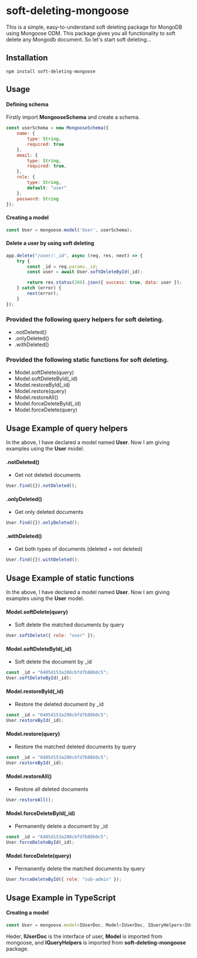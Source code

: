 # soft-deleting-mongoose

This is a simple, easy-to-understand soft deleting package for MongoDB using Mongoose ODM. This package gives you all functionality to soft delete any Mongodb document. So let's start soft deleting...

## Installation
`npm install soft-deleting-mongoose`

## Usage

#### Defining schema

Firstly import **MongooseSchema** and create a schema.

```js
const userSchema = new MongooseSchema({
    name: {
        type: String,
        required: true
    },
    email: {
        type: String,
        required: true,
    },
    role: {
        type: String,
        default: "user"
    },
    password: String
});
```

#### Creating a model

```js
const User = mongoose.model('User', userSchema);
```

#### Delete a user by using soft deleting

```js
app.delete("/user/:_id", async (req, res, next) => {
    try {
        const _id = req.params._id;
        const user = await User.softDeleteById(_id);

        return res.status(200).json({ success: true, data: user });
    } catch (error) {
        next(error);
    }
});
```

### Provided the following query helpers for soft deleting.

- .notDeleted()
- .onlyDeleted()
- .withDeleted()

### Provided the following static functions for soft deleting.

- Model.softDelete(query)
- Model.softDeleteById(_id)
- Model.restoreById(_id)
- Model.restore(query)
- Model.restoreAll()
- Model.forceDeleteById(_id)
- Model.forceDelete(query)

## Usage Example of query helpers

In the above, I have declared a model named **User**. Now I am giving examples using the **User** model.

#### .notDeleted()
- Get not deleted documents

```js
User.find({}).notDeleted();
```

#### .onlyDeleted()
- Get only deleted documents

```js
User.find({}).onlyDeleted();
```
#### .withDeleted()
- Get both types of documents (deleted + not deleted)

```js
User.find({}).withDeleted();
```

## Usage Example of static functions

In the above, I have declared a model named **User**. Now I am giving examples using the **User** model.

#### Model.softDelete(query)
- Soft delete the matched documents by query

```js
User.softDelete({ role: "user" });
```

#### Model.softDeleteById(_id)
- Soft delete the document by _id

```js
const _id = "6405d153a208cbfd7b88b0c5";
User.softDeleteById(_id);
```

#### Model.restoreById(_id)
- Restore the deleted document by _id

```js
const _id = "6405d153a208cbfd7b88b0c5";
User.restoreById(_id);
```

#### Model.restore(query)
- Restore the matched deleted documents by query

```js
const _id = "6405d153a208cbfd7b88b0c5";
User.restoreById(_id);
```

#### Model.restoreAll()
- Restore all deleted documents

```js
User.restoreAll();
```

#### Model.forceDeleteById(_id)
- Permanently delete a document by _id

```js
const _id = "6405d153a208cbfd7b88b0c5";
User.forceDeleteById(_id);
```

#### Model.forceDelete(query)
- Permanently delete the matched documents by query

```js
User.forceDeleteById({ role: "sub-admin" });
```

## Usage Example in TypeScript

#### Creating a model

```js
const User = mongoose.model<IUserDoc, Model<IUserDoc, IQueryHelpers<IUserDoc>>>('User', userSchema);
```

Heder, **IUserDoc** is the interface of user, **Model** is imported from mongoose, and **IQueryHelpers** is imported from **soft-deleting-mongoose** package.